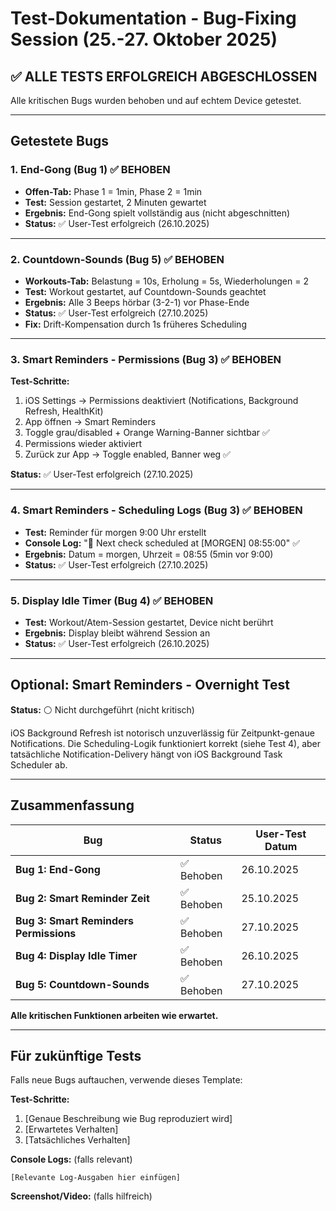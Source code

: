 # Test-Dokumentation - Bug-Fixing Session (25.-27. Oktober 2025)

## ✅ ALLE TESTS ERFOLGREICH ABGESCHLOSSEN

Alle kritischen Bugs wurden behoben und auf echtem Device getestet.

---

## Getestete Bugs

### 1. End-Gong (Bug 1) ✅ BEHOBEN
- **Offen-Tab:** Phase 1 = 1min, Phase 2 = 1min
- **Test:** Session gestartet, 2 Minuten gewartet
- **Ergebnis:** End-Gong spielt vollständig aus (nicht abgeschnitten)
- **Status:** ✅ User-Test erfolgreich (26.10.2025)

---

### 2. Countdown-Sounds (Bug 5) ✅ BEHOBEN
- **Workouts-Tab:** Belastung = 10s, Erholung = 5s, Wiederholungen = 2
- **Test:** Workout gestartet, auf Countdown-Sounds geachtet
- **Ergebnis:** Alle 3 Beeps hörbar (3-2-1) vor Phase-Ende
- **Status:** ✅ User-Test erfolgreich (27.10.2025)
- **Fix:** Drift-Kompensation durch 1s früheres Scheduling

---

### 3. Smart Reminders - Permissions (Bug 3) ✅ BEHOBEN
**Test-Schritte:**
1. iOS Settings → Permissions deaktiviert (Notifications, Background Refresh, HealthKit)
2. App öffnen → Smart Reminders
3. Toggle grau/disabled + Orange Warning-Banner sichtbar ✅
4. Permissions wieder aktiviert
5. Zurück zur App → Toggle enabled, Banner weg ✅

**Status:** ✅ User-Test erfolgreich (27.10.2025)

---

### 4. Smart Reminders - Scheduling Logs (Bug 3) ✅ BEHOBEN
- **Test:** Reminder für morgen 9:00 Uhr erstellt
- **Console Log:** "📅 Next check scheduled at [MORGEN] 08:55:00" ✅
- **Ergebnis:** Datum = morgen, Uhrzeit = 08:55 (5min vor 9:00)
- **Status:** ✅ User-Test erfolgreich (27.10.2025)

---

### 5. Display Idle Timer (Bug 4) ✅ BEHOBEN
- **Test:** Workout/Atem-Session gestartet, Device nicht berührt
- **Ergebnis:** Display bleibt während Session an
- **Status:** ✅ User-Test erfolgreich (26.10.2025)

---

## Optional: Smart Reminders - Overnight Test

**Status:** ⚪ Nicht durchgeführt (nicht kritisch)

iOS Background Refresh ist notorisch unzuverlässig für Zeitpunkt-genaue Notifications. Die Scheduling-Logik funktioniert korrekt (siehe Test 4), aber tatsächliche Notification-Delivery hängt von iOS Background Task Scheduler ab.

---

## Zusammenfassung

| Bug | Status | User-Test Datum |
|-----|--------|----------------|
| **Bug 1: End-Gong** | ✅ Behoben | 26.10.2025 |
| **Bug 2: Smart Reminder Zeit** | ✅ Behoben | 25.10.2025 |
| **Bug 3: Smart Reminders Permissions** | ✅ Behoben | 27.10.2025 |
| **Bug 4: Display Idle Timer** | ✅ Behoben | 26.10.2025 |
| **Bug 5: Countdown-Sounds** | ✅ Behoben | 27.10.2025 |

**Alle kritischen Funktionen arbeiten wie erwartet.**

---

## Für zukünftige Tests

Falls neue Bugs auftauchen, verwende dieses Template:

**Test-Schritte:**
1. [Genaue Beschreibung wie Bug reproduziert wird]
2. [Erwartetes Verhalten]
3. [Tatsächliches Verhalten]

**Console Logs:** (falls relevant)
```
[Relevante Log-Ausgaben hier einfügen]
```

**Screenshot/Video:** (falls hilfreich)
